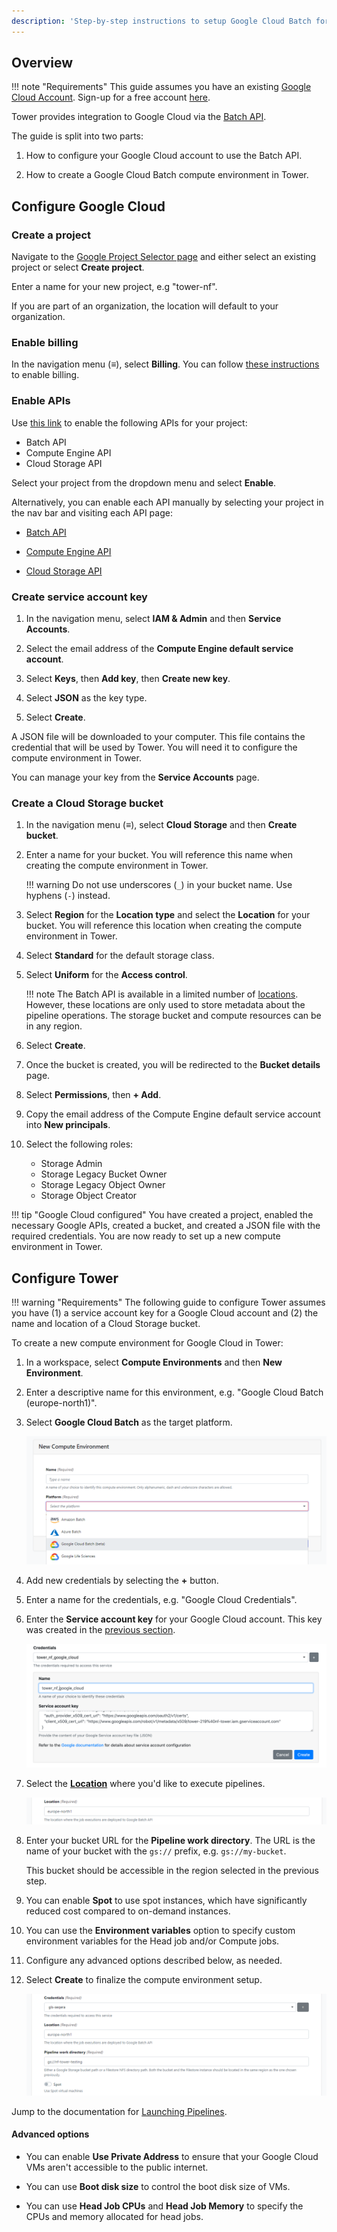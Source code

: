 ```yaml
---
description: 'Step-by-step instructions to setup Google Cloud Batch for Nextflow Tower.'
---
```


## Overview

!!! note "Requirements"
    This guide assumes you have an existing [Google Cloud Account](https://console.cloud.google.com). Sign-up for a free account [here](https://cloud.google.com/).

Tower provides integration to Google Cloud via the [Batch API](https://cloud.google.com/batch/docs/reference/rest).

The guide is split into two parts:

1. How to configure your Google Cloud account to use the Batch API.

2. How to create a Google Cloud Batch compute environment in Tower.

## Configure Google Cloud

### Create a project

Navigate to the [Google Project Selector page](https://console.cloud.google.com/projectselector2) and either select an existing project or select **Create project**.

Enter a name for your new project, e.g "tower-nf".

If you are part of an organization, the location will default to your organization.


### Enable billing

In the navigation menu (**≡**), select **Billing**. You can follow [these instructions](https://cloud.google.com/billing/docs/how-to/modify-project) to enable billing.


### Enable APIs

Use [this link](https://console.cloud.google.com/flows/enableapi?apiid=batch.googleapis.com%2Ccompute.googleapis.com%2Cstorage-api.googleapis.com) to enable the following APIs for your project:

- Batch API
- Compute Engine API
- Cloud Storage API

Select your project from the dropdown menu and select **Enable**.

Alternatively, you can enable each API manually by selecting your project in the nav bar and visiting each API page:

- [Batch API](https://console.cloud.google.com/marketplace/product/google/batch.googleapis.com)

- [Compute Engine API](https://console.cloud.google.com/marketplace/product/google/compute.googleapis.com)

- [Cloud Storage API](https://console.cloud.google.com/marketplace/product/google/storage-api.googleapis.com)


### Create service account key

1. In the navigation menu, select **IAM & Admin** and then **Service Accounts**.

2. Select the email address of the **Compute Engine default service account**.

3. Select **Keys**, then **Add key**, then **Create new key**.

4. Select **JSON** as the key type.

5. Select **Create**.

A JSON file will be downloaded to your computer. This file contains the credential that will be used by Tower. You will need it to configure the compute environment in Tower.

You can manage your key from the **Service Accounts** page.


### Create a Cloud Storage bucket

1. In the navigation menu (**≡**), select **Cloud Storage** and then **Create bucket**.

2. Enter a name for your bucket. You will reference this name when creating the compute environment in Tower.

    !!! warning
        Do not use underscores (`_`) in your bucket name. Use hyphens (`-`) instead.

3. Select **Region** for the **Location type** and select the **Location** for your bucket. You will reference this location when creating the compute environment in Tower.

4. Select **Standard** for the default storage class.

4. Select **Uniform** for the **Access control**.

    !!! note
        The Batch API is available in a limited number of [locations](https://cloud.google.com/batch/docs/locations). However, these locations are only used to store metadata about the pipeline operations. The storage bucket and compute resources can be in any region.

5. Select **Create**.

6. Once the bucket is created, you will be redirected to the **Bucket details** page.

7. Select **Permissions**, then **+ Add**.

8. Copy the email address of the Compute Engine default service account into **New principals**.

9. Select the following roles:

    - Storage Admin
    - Storage Legacy Bucket Owner
    - Storage Legacy Object Owner
    - Storage Object Creator

!!! tip "Google Cloud configured"
    You have created a project, enabled the necessary Google APIs, created a bucket, and created a JSON file with the required credentials. You are now ready to set up a new compute environment in Tower.


## Configure Tower

!!! warning "Requirements"
    The following guide to configure Tower assumes you have (1) a service account key for a Google Cloud account and (2) the name and location of a Cloud Storage bucket.

To create a new compute environment for Google Cloud in Tower:

1. In a workspace, select **Compute Environments** and then **New Environment**.

2. Enter a descriptive name for this environment, e.g. "Google Cloud Batch (europe-north1)".

3. Select **Google Cloud Batch** as the target platform.

    ![](_images/google_batch_new_env.png)

4. Add new credentials by selecting the **+** button.

5. Enter a name for the credentials, e.g. "Google Cloud Credentials".

6. Enter the **Service account key** for your Google Cloud account. This key was created in the [previous section](#create-service-account-key).

    ![](_images/google_credentials.png)

7. Select the [**Location**](https://cloud.google.com/compute/docs/regions-zones#available) where you'd like to execute pipelines.

    ![](_images/google_batch_locations.png)

8. Enter your bucket URL for the **Pipeline work directory**. The URL is the name of your bucket with the `gs://` prefix, e.g. `gs://my-bucket`.

    This bucket should be accessible in the region selected in the previous step.

9. You can enable **Spot** to use spot instances, which have significantly reduced cost compared to on-demand instances.

10. You can use the **Environment variables** option to specify custom environment variables for the Head job and/or Compute jobs.

11. Configure any advanced options described below, as needed.

12. Select **Create** to finalize the compute environment setup.

    ![](_images/google_batch_review_env.png)

Jump to the documentation for [Launching Pipelines](../launch/launchpad.md).


#### Advanced options

- You can enable **Use Private Address** to ensure that your Google Cloud VMs aren't accessible to the public internet.

- You can use **Boot disk size** to control the boot disk size of VMs.

- You can use **Head Job CPUs** and **Head Job Memory** to specify the CPUs and memory allocated for head jobs.
